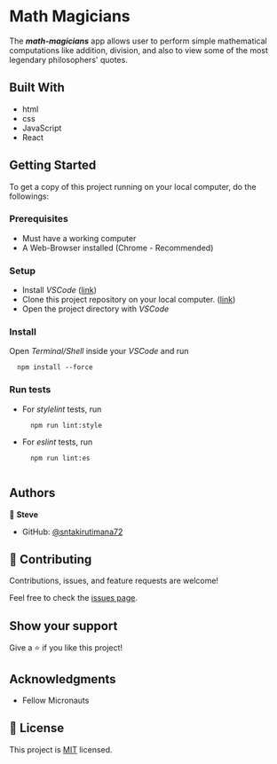 # Math Magicians

The _**math-magicians**_ app allows user to perform simple mathematical computations like addition, division, and also to view some of the most legendary philosophers' quotes.


## Built With

- html
- css
- JavaScript
- React


## Getting Started

To get a copy of this project running on your local computer, do the followings:

### Prerequisites

- Must have a working computer
- A Web-Browser installed (Chrome - Recommended)

### Setup

- Install _VSCode_ ([link](https://code.visualstudio.com/download))
- Clone this project repository on your local computer. ([link](../../))
- Open the project directory with _VSCode_

### Install

Open _Terminal/Shell_ inside your _VSCode_ and run
  ```
    npm install --force
  ```

### Run tests

- For _stylelint_ tests, run
  ```
    npm run lint:style
  ```
- For _eslint_ tests, run
  ```
    npm run lint:es


## Authors

👤 **Steve**

- GitHub: [@sntakirutimana72](../../../)

## 🤝 Contributing

Contributions, issues, and feature requests are welcome!

Feel free to check the [issues page](../../issues/).

## Show your support

Give a ⭐️ if you like this project!

## Acknowledgments

- Fellow Micronauts

## 📝 License

This project is [MIT](https://github.com/sntakirutimana72/math-magicians/blob/main/LICENSE) licensed.
